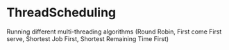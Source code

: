 # ThreadScheduling
Running different multi-threading algorithms (Round Robin, First come First serve, Shortest Job First, Shortest Remaining Time First)
